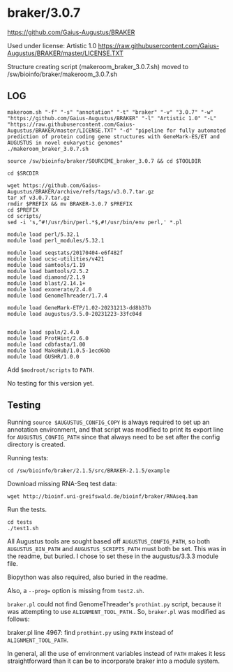 braker/3.0.7
============

<https://github.com/Gaius-Augustus/BRAKER>

Used under license:
Artistic 1.0
<https://raw.githubusercontent.com/Gaius-Augustus/BRAKER/master/LICENSE.TXT>

Structure creating script (makeroom_braker_3.0.7.sh) moved to /sw/bioinfo/braker/makeroom_3.0.7.sh

LOG
---

    makeroom.sh "-f" "-s" "annotation" "-t" "braker" "-v" "3.0.7" "-w" "https://github.com/Gaius-Augustus/BRAKER" "-l" "Artistic 1.0" "-L" "https://raw.githubusercontent.com/Gaius-Augustus/BRAKER/master/LICENSE.TXT" "-d" "pipeline for fully automated prediction of protein coding gene structures with GeneMark-ES/ET and AUGUSTUS in novel eukaryotic genomes"
    ./makeroom_braker_3.0.7.sh

    source /sw/bioinfo/braker/SOURCEME_braker_3.0.7 && cd $TOOLDIR

    cd $SRCDIR

    wget https://github.com/Gaius-Augustus/BRAKER/archive/refs/tags/v3.0.7.tar.gz
    tar xf v3.0.7.tar.gz 
    rmdir $PREFIX && mv BRAKER-3.0.7 $PREFIX
    cd $PREFIX
    cd scripts/
    sed -i 's,^#!/usr/bin/perl.*$,#!/usr/bin/env perl,' *.pl

    module load perl/5.32.1
    module load perl_modules/5.32.1

    module load seqstats/20170404-e6f482f
    module load ucsc-utilities/v421
    module load samtools/1.19
    module load bamtools/2.5.2
    module load diamond/2.1.9
    module load blast/2.14.1+
    module load exonerate/2.4.0
    module load GenomeThreader/1.7.4

    module load GeneMark-ETP/1.02-20231213-dd8b37b
    module load augustus/3.5.0-20231223-33fc04d


    module load spaln/2.4.0
    module load ProtHint/2.6.0
    module load cdbfasta/1.00
    module load MakeHub/1.0.5-1ecd6bb
    module load GUSHR/1.0.0


Add `$modroot/scripts` to `PATH`.


No testing for this version yet.


Testing
-------

Running `source $AUGUSTUS_CONFIG_COPY` is always required to set up an annotation environment, and that script was modified to print its export line for `AUGUSTUS_CONFIG_PATH` since that always need to be set after the config directory is created.

Running tests:

    cd /sw/bioinfo/braker/2.1.5/src/BRAKER-2.1.5/example

Download missing RNA-Seq test data:

    wget http://bioinf.uni-greifswald.de/bioinf/braker/RNAseq.bam

Run the tests.

    cd tests
    ./test1.sh

All Augustus tools are sought based off `AUGUSTUS_CONFIG_PATH`, so both `AUGUSTUS_BIN_PATH` and `AUGUSTUS_SCRIPTS_PATH` must both be set.  This was in the readme, but buried.  I chose to set these in the augustus/3.3.3 module file.

Biopython was also required, also buried in the readme.

Also, a `--prog=` option is missing from `test2.sh`.

`braker.pl` could not find GenomeThreader's `prothint.py` script, because it was attempting to use `ALIGNMENT_TOOL_PATH`..  So, `braker.pl` was modified as follows:

braker.pl line 4967: find `prothint.py` using `PATH` instead of `ALIGNMENT_TOOL_PATH`.

In general, all the use of environment variables instead of `PATH` makes it less straightforward than it can be to incorporate braker into a module system.

